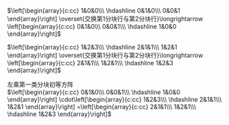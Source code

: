 $\left[\begin{array}{c:cc}  
1&0&0\\\  
\hdashline  
0&1&0\\\  
0&0&1  
\end{array}\right]  
\overset{交换第1分块行与第2分块行}\longrightarrow  
\left[\begin{array}{c:cc}  
0&1&0\\\  
0&0&1\\\  
\hdashline  
1&0&0  
\end{array}\right]$  
  
 $\left[\begin{array}{c:cc}  
1&2&3\\\  
\hdashline  
2&1&1\\\  
1&2&1  
\end{array}\right]  
\overset{交换第1分块行与第2分块行}\longrightarrow  
\left[\begin{array}{c:cc}  
2&1&1\\\  
1&2&1\\\  
\hdashline  
1&2&3  
\end{array}\right]$  
  
左乘第一类分块初等方阵  
 $\left[\begin{array}{c:cc}  
0&1&0\\\  
0&0&1\\\  
\hdashline  
1&0&0  
\end{array}\right]  
\cdot\left[\begin{array}{c:cc}  
1&2&3\\\  
\hdashline  
2&1&1\\\  
1&2&1  
\end{array}\right]  
=\left[\begin{array}{c:cc}  
2&1&1\\\  
1&2&1\\\  
\hdashline  
1&2&3  
\end{array}\right]$  
